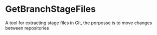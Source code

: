 # GetBranchStageFiles
A tool for extracting stage files in Git, the porposse is to move changes between repositories

